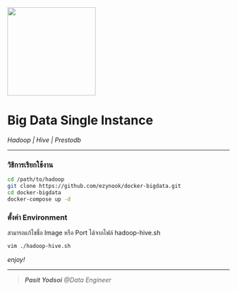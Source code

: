 <img src="https://hadoop.apache.org/hadoop-logo.jpg" width="200">

# Big Data Single Instance
<i>Hadoop | Hive | Prestodb</i>

---

### วิธีการเรียกใช้งาน

```bash
cd /path/to/hadoop
git clone https://github.com/ezynook/docker-bigdata.git
cd docker-bigdata
docker-compose up -d
```
### ตั้งค่า Environment
สามารถแก้ไขชื่อ Image หรือ Port ได้จากไฟล์ hadoop-hive.sh

```bash
vim ./hadoop-hive.sh
```

<i>enjoy!</i>

---

> <i><b>Pasit Yodsoi</b> @Data Engineer</i>